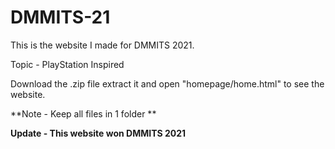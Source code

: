 # DMMITS-21
This is the website I made for DMMITS 2021. 

Topic - PlayStation Inspired


Download the .zip file extract it and open "homepage/home.html" to see the website.

**Note - Keep all files in 1 folder **


**Update - This website won DMMITS 2021**
